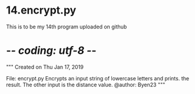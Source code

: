# 14.encrypt.py
This is to be my 14th program uploaded on github

# -*- coding: utf-8 -*-
"""
Created on Thu Jan 17, 2019

File: encrypt.py
Encrypts an input string of lowercase letters and prints.
the result. The other input is the distance value.
@author: Byen23
"""
